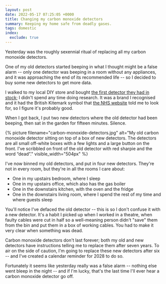 ```yaml
---
layout: post
date: 2022-05-17 07:25:05 +0000
title: Changing my carbon monoxide detectors
summary: Keeping my home safe from deadly gases.
tags: domestic
index:
  exclude: true
---
```


Yesterday was the roughly sexennial ritual of replacing all my carbon monoxide detectors.

One of my old detectors started beeping in what I thought might be a false alarm -- only one detector was beeping in a room without any appliances, and it was approaching the end of its recommended life -- so I decided to buy some new detectors to get more data.

I walked to my local DIY store and bought [the first detector they had in stock][detectors]; I didn't spend any time doing research.
It was a brand I recognised and it had the British Kitemark symbol that [the NHS website] told me to look for, so I figure it's probably good.

When I got back, I put two new detectors where the old detector had been beeping, then sat in the garden for fifteen minutes.
Silence.

{%
  picture
  filename="carbon-monoxide-detectors.jpg"
  alt="My old carbon monoxide detector sitting on top of a box of new detectors. The detectors are all small off-white boxes with a few lights and a large button on the front. I've scribbled on front of the old detector with red sharpie and the word “dead”."
  visible_width="504px"
%}

I've now binned my old detectors, and put in four new detectors.
They're not in every room, but they're in all the rooms I care about:

*   One in my upstairs bedroom, where I sleep
*   One in my upstairs office, which also has the gas boiler
*   One in the downstairs kitchen, with the oven and the fridge
*   One in the downstairs living room, where I spend the rest of my time and where guests sleep

You'll notice I've defaced the old detector -- this is so I don't confuse it with a new detector.
It's a habit I picked up when I worked in a theatre, when faulty cables were cut in half so a well-meaning person didn't "save" them from the bin and put them in a box of working cables.
You had to make it very clear when something was dead.

Carbon monoxide detectors don't last forever; both my old and new detectors have instructions telling me to replace them after seven years.
To air on the side of caution, I'm going to replace these new detectors after six -- and I've created a calendar reminder for 2028 to do so.

Fortunately it seems like yesterday really was a false alarm -- nothing else went bleep in the night -- and if I'm lucky, that's the last time I'll ever hear a carbon monoxide detector go off.

[detectors]: https://www.diy.com/departments/fireangel-tco-9xq-wireless-carbon-monoxide-alarm-with-7-year-battery-pack-of-2/261793_BQ.prd
[the NHS website]: https://www.nhs.uk/conditions/carbon-monoxide-poisoning/
